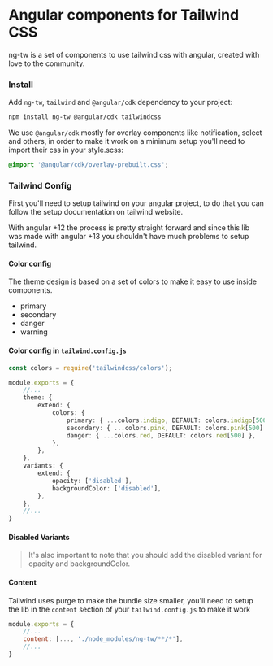 # Angular components for Tailwind CSS

ng-tw is a set of components to use tailwind css with angular, created with love to the community.

### Install

Add `ng-tw`, `tailwind` and `@angular/cdk` dependency to your project:

```bash 
npm install ng-tw @angular/cdk tailwindcss
````

We use `@angular/cdk` mostly for overlay components like notification, select and others, in order to make it work on a minimum setup you'll need to import their css in your style.scss:

```scss 
@import '@angular/cdk/overlay-prebuilt.css';
```

### Tailwind Config

First you'll need to setup tailwind on your angular project, to do that you can follow the setup documentation on tailwind website.

With angular +12 the process is pretty straight forward and since this lib was made with angular +13 you shouldn't have much problems to setup tailwind.

#### Color config

The theme design is based on a set of colors to make it easy to use inside components.

- primary
- secondary
- danger
- warning

#### Color config in `tailwind.config.js`

```typescript
const colors = require('tailwindcss/colors');

module.exports = {
    //...
    theme: {
        extend: {
            colors: {
                primary: { ...colors.indigo, DEFAULT: colors.indigo[500] },
                secondary: { ...colors.pink, DEFAULT: colors.pink[500] },
                danger: { ...colors.red, DEFAULT: colors.red[500] },
            },
        },
    },
    variants: {
        extend: {
            opacity: ['disabled'],
            backgroundColor: ['disabled'],
        },
    },
    //...
}
```

#### Disabled Variants

> It's also important to note that you should add the disabled variant for opacity and backgroundColor.

#### Content

Tailwind uses purge to make the bundle size smaller, you'll need to setup the lib in the `content` section of your `tailwind.config.js` to make it work

```js
module.exports = {
    //...
    content: [..., './node_modules/ng-tw/**/*'],
    //...
}
```
